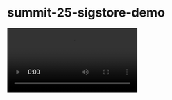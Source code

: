 # summit-25-sigstore-demo

![demo of model signing and verification with sigstore](demos/summit-25-sigstore-demo-copy.mp4)
